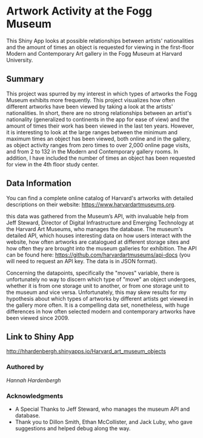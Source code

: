 # Artwork Activity at the Fogg Museum

This Shiny App looks at possible relationships between artists' nationalities and the amount of times an object is requested for viewing in the first-floor Modern and Contemporary Art gallery in the Fogg Museum at Harvard University.


## Summary

This project was spurred by my interest in which types of artworks the Fogg Museum exhibits more frequently.  This project visualizes how often different artworks have been viewed by taking a look at the artists' nationalities. In short, there are no strong relationships between an artist's nationality (generalized to continents in the app for ease of view) and the amount of times their work has been viewed in the last ten years. However, it is interesting to look at the large ranges between the minimum and maximum times an object has been viewed, both online and in the gallery, as object activity ranges from zero times to over 2,000 online page visits, and from 2 to 132 in the Modern and Contemporary gallery rooms. In addition, I have included the number of times an object has been requested for view in the 4th floor study center.


## Data Information

You can find a complete online catalog of Harvard's artworks with detailed descriptions on their website: https://www.harvardartmuseums.org.

this data was gathered from the Museum’s API, with invaluable help from Jeff Steward, Director of Digital Infrastructure and Emerging Technology at the Harvard Art Museums, who manages the database. The museum's detailed API, which houses interesting data on how users interact with the website, how often artworks are catalogued at different storage sites and how often they are brought into the museum galleries for exhibition. The API can be found here: https://github.com/harvardartmuseums/api-docs (you will need to request an API key. The data is in JSON format).

Concerning the datapoints, specifically the "moves" variable, there is unfortunately no way to discern which type of "move" an object undergoes, whether it is from one storage unit to another, or from one storage unit to the museum and vice versa. Unfortunately, this may skew results for my hypothesis about which types of artworks by different artists get viewed in the gallery more often. It is a compelling data set, nonetheless, with huge differences in how often selected modern and contemporary artworks have been viewed since 2009.


## Link to Shiny App

http://hhardenbergh.shinyapps.io/Harvard_art_museum_objects


### Authored by

*Hannah Hardenbergh*


### Acknowledgments

* A Special Thanks to Jeff Steward, who manages the museum API and database.
* Thank you to Dillon Smith, Ethan McCollister, and Jack Luby, who gave suggestions and helped debug along the way.
